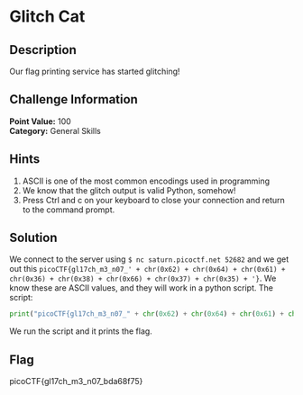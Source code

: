 # Glitch Cat

## Description
Our flag printing service has started glitching!

## Challenge Information
**Point Value:** 100  
**Category:** General Skills

## Hints
1. ASCII is one of the most common encodings used in programming
2. We know that the glitch output is valid Python, somehow!
3. Press Ctrl and c on your keyboard to close your connection and return to the command prompt.

## Solution
We connect to the server using ```$ nc saturn.picoctf.net 52682``` and we get out this ```picoCTF{gl17ch_m3_n07_' + chr(0x62) + chr(0x64) + chr(0x61) + chr(0x36) + chr(0x38) + chr(0x66) + chr(0x37) + chr(0x35) + '}```. We know these are ASCII values, and they will work in a python script. The script: 
```python
print("picoCTF{gl17ch_m3_n07_" + chr(0x62) + chr(0x64) + chr(0x61) + chr(0x36) + chr(0x38) + chr(0x66) + chr(0x37) + chr(0x35) + "}")
```
We run the script and it prints the flag.

## Flag
picoCTF{gl17ch_m3_n07_bda68f75}